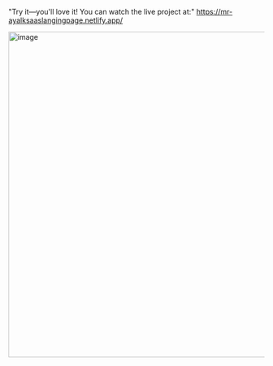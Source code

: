 "Try it—you'll love it! You can watch the live project at:"  https://mr-ayalksaaslangingpage.netlify.app/


<img width="1348" height="642" alt="image" src="https://github.com/user-attachments/assets/3d3154fd-c689-44b1-8713-2cf1e8cc6f72" />
